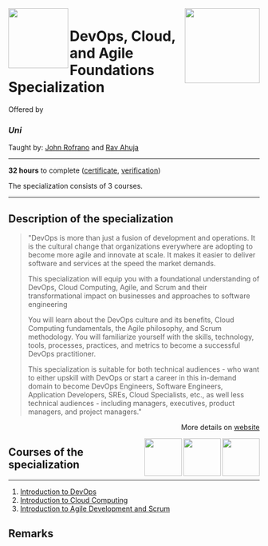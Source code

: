 <a href="https://www.coursera.org/specializations/devops-cloud-and-agile-foundations">
  <img src="/img/DevOps_Cloud_and_Agile_Foundations_Specialization_logo.png" width="150" align="right">
</a>

<img src="https://upload.wikimedia.org/wikipedia/commons/5/51/IBM_logo.svg" width="120" height="120" align="left">

# DevOps, Cloud, and Agile Foundations Specialization

Offered by 
### *Uni*

Taught by: [John Rofrano](https://www.coursera.org/instructor/johnrofrano) and [Rav Ahuja](https://www.coursera.org/instructor/ravahuja)

---

**32 hours** to complete ([certificate](./Certificate/cert.pdf), [verification](verification_link))

The specialization consists of 3 courses. 

---

## Description of the specialization

>"DevOps is more than just a fusion of development and operations. It is the cultural change that organizations everywhere are adopting to become more agile and innovate at scale. It makes it easier to deliver software and services at the speed the market demands.
>
>This specialization will equip you with a foundational  understanding of DevOps, Cloud Computing, Agile, and Scrum and their  transformational impact on businesses and approaches to software  engineering
>
>You will learn about the DevOps culture and its benefits, Cloud Computing fundamentals, the Agile philosophy, and Scrum methodology. You will familiarize yourself with the skills, technology, tools, processes,  practices, and metrics to become a successful DevOps practitioner.
>
>This specialization is suitable for both technical audiences - who want to either upskill with DevOps or start a career in this in-demand domain to become DevOps Engineers, Software Engineers, Application Developers,  SREs, Cloud Specialists, etc., as well less technical audiences -  including managers, executives, product managers, and project managers."

<p align="right">More details on <a href="https://www.coursera.org/specializations/devops-cloud-and-agile-foundations">website</a></p>

<a href="https://www.coursera.org/learn/agile-development-and-scrum">
  <img src="/img/Introduction_to_Agile_Development_and_Scrum_logo.png" width="75" align="right">
</a>
<a href="https://www.coursera.org/learn/introduction-to-cloud">
  <img src="/img/Introduction_to_Cloud_Computing_logo.png" width="75" align="right">
</a>
<a href="https://www.coursera.org/learn/intro-to-devops">
  <img src="/img/Introduction_to_DevOps_logo.png" width="75" align="right">
</a>

## Courses of the specialization

---

1. [Introduction to DevOps](./course1_folder)
2. [Introduction to Cloud Computing](./course2_folder)
3. [Introduction to Agile Development and Scrum](./course3_folder)


## Remarks
